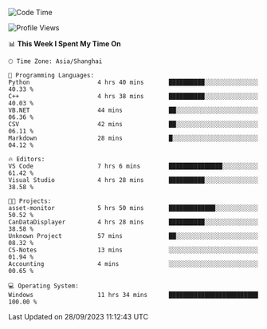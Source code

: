 <!--START_SECTION:waka-->
![Code Time](http://img.shields.io/badge/Code%20Time-1%2C272%20hrs%2059%20mins-blue)

![Profile Views](http://img.shields.io/badge/Profile%20Views-4-blue)

📊 **This Week I Spent My Time On** 

```text
🕑︎ Time Zone: Asia/Shanghai

💬 Programming Languages: 
Python                   4 hrs 40 mins       ██████████░░░░░░░░░░░░░░░   40.33 % 
C++                      4 hrs 38 mins       ██████████░░░░░░░░░░░░░░░   40.03 % 
VB.NET                   44 mins             ██░░░░░░░░░░░░░░░░░░░░░░░   06.36 % 
CSV                      42 mins             ██░░░░░░░░░░░░░░░░░░░░░░░   06.11 % 
Markdown                 28 mins             █░░░░░░░░░░░░░░░░░░░░░░░░   04.12 % 

🔥 Editors: 
VS Code                  7 hrs 6 mins        ███████████████░░░░░░░░░░   61.42 % 
Visual Studio            4 hrs 28 mins       ██████████░░░░░░░░░░░░░░░   38.58 % 

🐱‍💻 Projects: 
asset-monitor            5 hrs 50 mins       █████████████░░░░░░░░░░░░   50.52 % 
CanDataDisplayer         4 hrs 28 mins       ██████████░░░░░░░░░░░░░░░   38.58 % 
Unknown Project          57 mins             ██░░░░░░░░░░░░░░░░░░░░░░░   08.32 % 
CS-Notes                 13 mins             ░░░░░░░░░░░░░░░░░░░░░░░░░   01.94 % 
Accounting               4 mins              ░░░░░░░░░░░░░░░░░░░░░░░░░   00.65 % 

💻 Operating System: 
Windows                  11 hrs 34 mins      █████████████████████████   100.00 % 
```


 Last Updated on 28/09/2023 11:12:43 UTC
<!--END_SECTION:waka-->